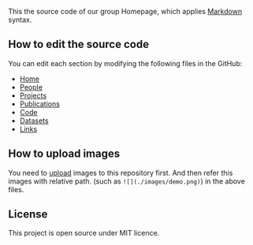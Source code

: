 This the source code of our group Homepage, which applies [Markdown](https://github.com/adam-p/markdown-here/wiki/Markdown-Cheatsheet) syntax.

## How to edit the source code
You can edit each section by modifying the following files in the GitHub:
- [Home](https://github.com/ahucv/Homepage/edit/master/public/source/home.md)
- [People](https://github.com/ahucv/Homepage/edit/master/public/source/people.md)
- [Projects](https://github.com/ahucv/Homepage/edit/master/public/source/projects.md)
- [Publications](https://github.com/ahucv/Homepage/edit/master/public/source/publications.md)
- [Code](https://github.com/ahucv/Homepage/edit/master/public/source/code.md)
- [Datasets](https://github.com/ahucv/Homepage/edit/master/public/source/datasets.md)
- [Links](https://github.com/ahucv/Homepage/edit/master/public/source/links.md)


## How to upload images
You need to [upload](https://github.com/ahucv/Homepage/upload/master/public/images) images to this repository first. And then refer this images with relative path. (such as `![](./images/demo.png)`) in the above files.

## License
This project is open source under MIT licence.